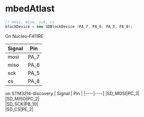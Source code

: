 # mbedAtlast

```C++
// mosi, miso, sck, cs
blockDevice = new SDBlockDevice (PA_7, PA_6, PA_5, PA_8);
```

On Nucleo-F411RE

| Signal | Pin |
|----|----|
|mosi |PA_7|	
|miso| PA_6|
|sck |PA_5|
|cs |PA_8|

on STM32f4-discovery
| Signal | Pin |
|----|----|
|SD_MOSI|PC_3|   
|SD_MISO|PC_2|    
|SD_SCK|PB_10|    
|SD_CS|PE_2|
    
    
